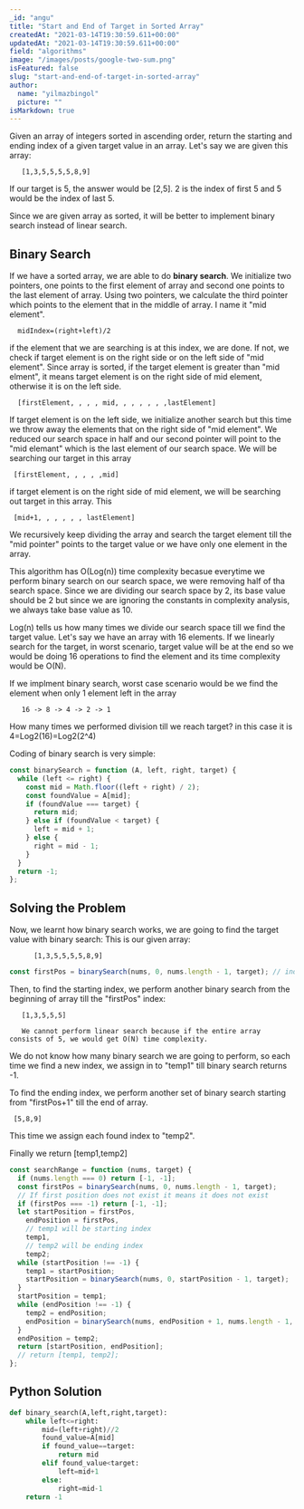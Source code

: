 ```yaml
---
_id: "angu"
title: "Start and End of Target in Sorted Array"
createdAt: "2021-03-14T19:30:59.611+00:00"
updatedAt: "2021-03-14T19:30:59.611+00:00"
field: "algorithms"
image: "/images/posts/google-two-sum.png"
isFeatured: false
slug: "start-and-end-of-target-in-sorted-array"
author:
  name: "yilmazbingol"
  picture: ""
isMarkdown: true
---
```


Given an array of integers sorted in ascending order, return the starting and ending index of a given target value in an array. Let's say we are given this array:

       [1,3,5,5,5,5,8,9]

If our target is 5, the answer would be [2,5]. 2 is the index of first 5 and 5 would be the index of last 5.

Since we are given array as sorted, it will be better to implement binary search instead of linear search.

## Binary Search

If we have a sorted array, we are able to do **binary search**. We initialize two pointers, one points to the first element of array and second one points to the last element of array. Using two pointers, we calculate the third pointer which points to the element that in the middle of array. I name it "mid element".

      midIndex=(right+left)/2

if the element that we are searching is at this index, we are done. If not, we check if target element is on the right side or on the left side of "mid element". Since array is sorted, if the target element is greater than "mid elment", it means target element is on the right side of mid element, otherwise it is on the left side.

      [firstElement, , , , mid, , , , , , ,lastElement]

If target element is on the left side, we initialize another search but this time we throw away the elements that on the right side of "mid element". We reduced our search space in half and our second pointer will point to the "mid elemant" which is the last element of our search space. We will be searching our target in this array

     [firstElement, , , , ,mid]

if target element is on the right side of mid element, we will be searching out target in this array. This

     [mid+1, , , , , , lastElement]

We recursively keep dividing the array and search the target element till the "mid pointer" points to the target value or we have only one element in the array.

This algorithm has O(Log(n)) time complexity becasue everytime we perform binary search on our search space, we were removing half of tha search space. Since we are dividing our search space by 2, its base value should be 2 but since we are ignoring the constants in complexity analysis, we always take base value as 10.

Log(n) tells us how many times we divide our search space till we find the target value. Let's say we have an array with 16 elements. If we linearly search for the target, in worst scenario, target value will be at the end so we would be doing 16 operations to find the element and its time complexity would be O(N).

If we implment binary search, worst case scenario would be we find the element when only 1 element left in the array

       16 -> 8 -> 4 -> 2 -> 1

How many times we performed division till we reach target? in this case it is 4=Log2(16)=Log2(2^4)

Coding of binary search is very simple:

```js
const binarySearch = function (A, left, right, target) {
  while (left <= right) {
    const mid = Math.floor((left + right) / 2);
    const foundValue = A[mid];
    if (foundValue === target) {
      return mid;
    } else if (foundValue < target) {
      left = mid + 1;
    } else {
      right = mid - 1;
    }
  }
  return -1;
};
```

## Solving the Problem

Now, we learnt how binary search works, we are going to find the target value with binary search: This is our given array:

          [1,3,5,5,5,5,8,9]

```js
const firstPos = binarySearch(nums, 0, nums.length - 1, target); // index 4
```

Then, to find the starting index, we perform another binary search from the beginning of array till the "firstPos" index:

       [1,3,5,5,5]

       We cannot perform linear search because if the entire array consists of 5, we would get O(N) time complexity.

We do not know how many binary search we are going to perform, so each time we find a new index, we assign in to "temp1" till binary search returns -1.

To find the ending index, we perform another set of binary search starting from "firstPos+1" till the end of array.

     [5,8,9]

This time we assign each found index to "temp2".

Finally we return [temp1,temp2]

```js
const searchRange = function (nums, target) {
  if (nums.length === 0) return [-1, -1];
  const firstPos = binarySearch(nums, 0, nums.length - 1, target);
  // If first position does not exist it means it does not exist
  if (firstPos === -1) return [-1, -1];
  let startPosition = firstPos,
    endPosition = firstPos,
    // temp1 will be starting index
    temp1,
    // temp2 will be ending index
    temp2;
  while (startPosition !== -1) {
    temp1 = startPosition;
    startPosition = binarySearch(nums, 0, startPosition - 1, target);
  }
  startPosition = temp1;
  while (endPosition !== -1) {
    temp2 = endPosition;
    endPosition = binarySearch(nums, endPosition + 1, nums.length - 1, target);
  }
  endPosition = temp2;
  return [startPosition, endPosition];
  // return [temp1, temp2];
};
```

## Python Solution

```py
def binary_search(A,left,right,target):
    while left<=right:
        mid=(left+right)//2
        found_value=A[mid]
        if found_value==target:
            return mid
        elif found_value<target:
            left=mid+1
        else:
            right=mid-1
    return -1
```
